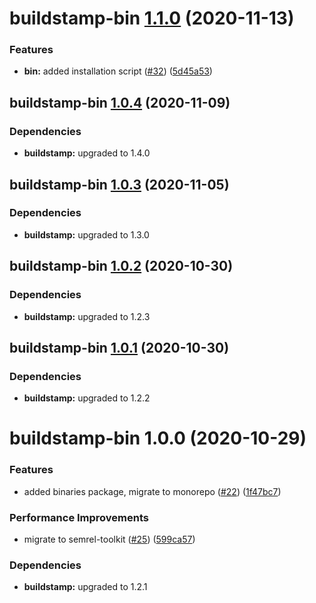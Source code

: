 # buildstamp-bin [1.1.0](https://github.com/qiwi/buildstamp/compare/buildstamp-bin@1.0.4...buildstamp-bin@1.1.0) (2020-11-13)


### Features

* **bin:** added installation script ([#32](https://github.com/qiwi/buildstamp/issues/32)) ([5d45a53](https://github.com/qiwi/buildstamp/commit/5d45a53a10f9e843fbb5b05413c45d3f6897c432))

## buildstamp-bin [1.0.4](https://github.com/qiwi/buildstamp/compare/buildstamp-bin@1.0.3...buildstamp-bin@1.0.4) (2020-11-09)





### Dependencies

* **buildstamp:** upgraded to 1.4.0

## buildstamp-bin [1.0.3](https://github.com/qiwi/buildstamp/compare/buildstamp-bin@1.0.2...buildstamp-bin@1.0.3) (2020-11-05)





### Dependencies

* **buildstamp:** upgraded to 1.3.0

## buildstamp-bin [1.0.2](https://github.com/qiwi/buildstamp/compare/buildstamp-bin@1.0.1...buildstamp-bin@1.0.2) (2020-10-30)





### Dependencies

* **buildstamp:** upgraded to 1.2.3

## buildstamp-bin [1.0.1](https://github.com/qiwi/buildstamp/compare/buildstamp-bin@1.0.0...buildstamp-bin@1.0.1) (2020-10-30)





### Dependencies

* **buildstamp:** upgraded to 1.2.2

# buildstamp-bin 1.0.0 (2020-10-29)


### Features

* added binaries package, migrate to monorepo ([#22](https://github.com/qiwi/buildstamp/issues/22)) ([1f47bc7](https://github.com/qiwi/buildstamp/commit/1f47bc7f881f1ca23d803cd8ad266a106c0d09cd))


### Performance Improvements

* migrate to semrel-toolkit ([#25](https://github.com/qiwi/buildstamp/issues/25)) ([599ca57](https://github.com/qiwi/buildstamp/commit/599ca57f904d574e59e675690de9da079e188298))





### Dependencies

* **buildstamp:** upgraded to 1.2.1
